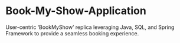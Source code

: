 # Book-My-Show-Application
User-centric ‘BookMyShow’ replica leveraging Java, SQL, and Spring Framework to provide a seamless booking experience.
